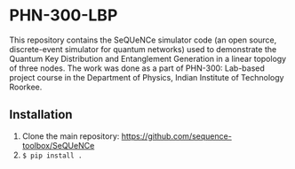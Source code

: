 # PHN-300-LBP

This repository contains the SeQUeNCe simulator code (an open source, discrete-event simulator for quantum networks) used to demonstrate the Quantum Key Distribution and Entanglement Generation in a linear topology of three nodes. The work was done as a part of PHN-300: Lab-based project course in the Department of Physics, Indian Institute of Technology Roorkee.

## Installation

1. Clone the main repository: https://github.com/sequence-toolbox/SeQUeNCe
2. ```$ pip install .```
